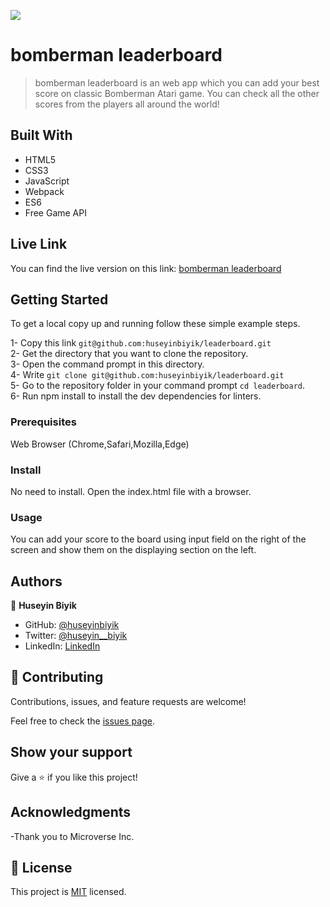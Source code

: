 ![](https://img.shields.io/badge/Microverse-blueviolet)

# bomberman leaderboard

> bomberman leaderboard is an web app which you can add your best score on classic Bomberman Atari game. You can check all the other scores from the players all around the world!

## Built With

- HTML5
- CSS3
- JavaScript
- Webpack
- ES6
- Free Game API

## Live Link
You can find the live version on this link: [bomberman leaderboard](https://huseyinbiyik.github.io/bomberman-leaderboard)

## Getting Started

To get a local copy up and running follow these simple example steps.

1- Copy this link `git@github.com:huseyinbiyik/leaderboard.git` <br>
2- Get the directory that you want to clone the repository. <br>
3- Open the command prompt in this directory. <br>
4- Write `git clone git@github.com:huseyinbiyik/leaderboard.git` <br>
5- Go to the repository folder in your command prompt `cd leaderboard`. <br>
6- Run npm install to install the dev dependencies for linters.

### Prerequisites

Web Browser (Chrome,Safari,Mozilla,Edge)

### Install

No need to install. Open the index.html file with a browser.

### Usage

You can add your score to the board using input field on the right of the screen and show them on the displaying section on the left.

## Authors

👤 **Huseyin Biyik**

- GitHub: [@huseyinbiyik](https://github.com/huseyinbiyik)
- Twitter: [@huseyin__biyik](https://twitter.com/huseyin__biyik)
- LinkedIn: [LinkedIn](https://www.linkedin.com/in/huseyin-b%C4%B1y%C4%B1k/)

## 🤝 Contributing

Contributions, issues, and feature requests are welcome!

Feel free to check the [issues page](../../issues/).

## Show your support

Give a ⭐️ if you like this project!

## Acknowledgments

-Thank you to Microverse Inc.

## 📝 License

This project is [MIT](./MIT.md) licensed.

